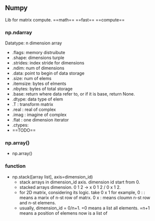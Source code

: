 ## **Numpy**
Lib for matrix compute.
==math== ==fast== ==compute==

### np.ndarray
Datatype: n dimension array
- .flags: memory distruibute
- .shape: dimensions turple
- .strides: index stride for dimensions
- .ndim: num of dimensions
- .data: point to begin of data storage
- .size: num of elems
- .itemsize: bytes of elments
- .nbytes: bytes of total storage
- .base: return where data refer to, or if it is base, return None.
- .dtype: data type of elem
- .T : transform matrix
- .real : real of complex
- .imag : imagine of complex
- .flat : one dimension iterator
- .ctypes: 
- ==TODO==

### np.array()
- np.array()

### function
- np.stack([array list], axis=dimension_id)
	- stack arrays in dimension_id axis. dimension id start from 0.
	- stacked arrays dimension. 0 1 2 -> x 0 1 2 / 0 x 1 2. 
	- for 2D matrix, considering its logic. take 0 x 1 for example, 0 : : means a marix of n-st row of matrx. 0 x : means cloumn n-st row and n-st elemens.
	- usually, dimension_id = 0/n+1. =0 means a list all elements. =n+1 means a position of elemens now is a list of 